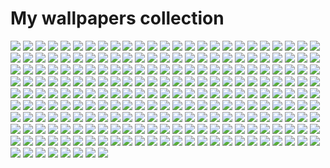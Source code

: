 # My wallpapers collection
![](samples/1.webp)
![](samples/2.webp)
![](samples/3.webp)
![](samples/4.webp)
![](samples/5.webp)
![](samples/6.webp)
![](samples/7.webp)
![](samples/8.webp)
![](samples/9.webp)
![](samples/10.webp)
![](samples/11.webp)
![](samples/12.webp)
![](samples/13.webp)
![](samples/14.webp)
![](samples/15.webp)
![](samples/16.webp)
![](samples/17.webp)
![](samples/18.webp)
![](samples/19.webp)
![](samples/20.webp)
![](samples/21.webp)
![](samples/22.webp)
![](samples/23.webp)
![](samples/24.webp)
![](samples/25.webp)
![](samples/26.webp)
![](samples/27.webp)
![](samples/28.webp)
![](samples/29.webp)
![](samples/30.webp)
![](samples/31.webp)
![](samples/32.webp)
![](samples/33.webp)
![](samples/34.webp)
![](samples/35.webp)
![](samples/36.webp)
![](samples/37.webp)
![](samples/38.webp)
![](samples/39.webp)
![](samples/40.webp)
![](samples/41.webp)
![](samples/42.webp)
![](samples/43.webp)
![](samples/44.webp)
![](samples/45.webp)
![](samples/46.webp)
![](samples/47.webp)
![](samples/48.webp)
![](samples/49.webp)
![](samples/50.webp)
![](samples/51.webp)
![](samples/52.webp)
![](samples/53.webp)
![](samples/54.webp)
![](samples/55.webp)
![](samples/56.webp)
![](samples/57.webp)
![](samples/58.webp)
![](samples/59.webp)
![](samples/60.webp)
![](samples/61.webp)
![](samples/62.webp)
![](samples/63.webp)
![](samples/64.webp)
![](samples/65.webp)
![](samples/66.webp)
![](samples/67.webp)
![](samples/68.webp)
![](samples/69.webp)
![](samples/70.webp)
![](samples/71.webp)
![](samples/72.webp)
![](samples/73.webp)
![](samples/74.webp)
![](samples/75.webp)
![](samples/76.webp)
![](samples/77.webp)
![](samples/78.webp)
![](samples/79.webp)
![](samples/80.webp)
![](samples/81.webp)
![](samples/82.webp)
![](samples/83.webp)
![](samples/84.webp)
![](samples/85.webp)
![](samples/86.webp)
![](samples/87.webp)
![](samples/88.webp)
![](samples/89.webp)
![](samples/90.webp)
![](samples/91.webp)
![](samples/92.webp)
![](samples/93.webp)
![](samples/94.webp)
![](samples/95.webp)
![](samples/96.webp)
![](samples/97.webp)
![](samples/98.webp)
![](samples/99.webp)
![](samples/100.webp)
![](samples/101.webp)
![](samples/102.webp)
![](samples/103.webp)
![](samples/104.webp)
![](samples/105.webp)
![](samples/106.webp)
![](samples/107.webp)
![](samples/108.webp)
![](samples/109.webp)
![](samples/110.webp)
![](samples/111.webp)
![](samples/112.webp)
![](samples/113.webp)
![](samples/114.webp)
![](samples/115.webp)
![](samples/116.webp)
![](samples/117.webp)
![](samples/118.webp)
![](samples/119.webp)
![](samples/120.webp)
![](samples/121.webp)
![](samples/122.webp)
![](samples/123.webp)
![](samples/124.webp)
![](samples/125.webp)
![](samples/126.webp)
![](samples/127.webp)
![](samples/128.webp)
![](samples/129.webp)
![](samples/130.webp)
![](samples/131.webp)
![](samples/132.webp)
![](samples/133.webp)
![](samples/134.webp)
![](samples/135.webp)
![](samples/136.webp)
![](samples/137.webp)
![](samples/138.webp)
![](samples/139.webp)
![](samples/140.webp)
![](samples/141.webp)
![](samples/142.webp)
![](samples/143.webp)
![](samples/a.webp)
![](samples/145.webp)
![](samples/146.webp)
![](samples/147.webp)
![](samples/148.webp)
![](samples/149.webp)
![](samples/150.webp)
![](samples/151.webp)
![](samples/152.webp)
![](samples/153.webp)
![](samples/154.webp)
![](samples/155.webp)
![](samples/156.webp)
![](samples/157.webp)
![](samples/158.webp)
![](samples/159.webp)
![](samples/160.webp)
![](samples/161.webp)
![](samples/162.webp)
![](samples/163.webp)
![](samples/164.webp)
![](samples/165.webp)
![](samples/166.webp)
![](samples/167.webp)
![](samples/168.webp)
![](samples/169.webp)
![](samples/170.webp)
![](samples/171.webp)
![](samples/172.webp)
![](samples/173.webp)
![](samples/174.webp)
![](samples/175.webp)
![](samples/176.webp)
![](samples/177.webp)
![](samples/178.webp)
![](samples/179.webp)
![](samples/180.webp)
![](samples/181.webp)
![](samples/182.webp)
![](samples/183.webp)
![](samples/184.webp)
![](samples/185.webp)
![](samples/186.webp)
![](samples/187.webp)
![](samples/188.webp)
![](samples/b.webp)
![](samples/190.webp)
![](samples/191.webp)
![](samples/192.webp)
![](samples/193.webp)
![](samples/194.webp)
![](samples/195.webp)
![](samples/196.webp)
![](samples/197.webp)
![](samples/198.webp)
![](samples/199.webp)
![](samples/200.webp)
![](samples/201.webp)
![](samples/202.webp)
![](samples/203.webp)
![](samples/204.webp)
![](samples/205.webp)
![](samples/206.webp)
![](samples/207.webp)
![](samples/208.webp)
![](samples/209.webp)
![](samples/210.webp)
![](samples/211.webp)
![](samples/212.webp)
![](samples/213.webp)
![](samples/214.webp)
![](samples/215.webp)
![](samples/216.webp)
![](samples/217.webp)
![](samples/218.webp)
![](samples/219.webp)
![](samples/220.webp)
![](samples/221.webp)
![](samples/222.webp)
![](samples/223.webp)
![](samples/224.webp)
![](samples/225.webp)
![](samples/226.webp)
![](samples/227.webp)
![](samples/228.webp)
![](samples/229.webp)
![](samples/230.webp)
![](samples/231.webp)
![](samples/232.webp)
![](samples/233.webp)
